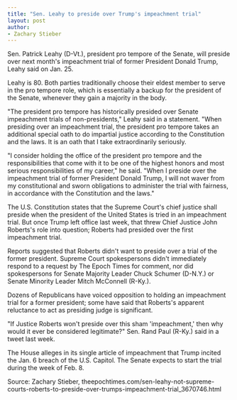 ```yaml
---
title: "Sen. Leahy to preside over Trump's impeachment trial"
layout: post
author:
- Zachary Stieber
---
```


Sen. Patrick Leahy (D-Vt.), president pro tempore of the Senate, will preside over next month's impeachment trial of former President Donald Trump, Leahy said on Jan. 25.

Leahy is 80. Both parties traditionally choose their eldest member to serve in the pro tempore role, which is essentially a backup for the president of the Senate, whenever they gain a majority in the body.

"The president pro tempore has historically presided over Senate impeachment trials of non-presidents," Leahy said in a statement. "When presiding over an impeachment trial, the president pro tempore takes an additional special oath to do impartial justice according to the Constitution and the laws. It is an oath that I take extraordinarily seriously.

"I consider holding the office of the president pro tempore and the responsibilities that come with it to be one of the highest honors and most serious responsibilities of my career," he said. "When I preside over the impeachment trial of former President Donald Trump, I will not waver from my constitutional and sworn obligations to administer the trial with fairness, in accordance with the Constitution and the laws."

The U.S. Constitution states that the Supreme Court's chief justice shall preside when the president of the United States is tried in an impeachment trial. But once Trump left office last week, that threw Chief Justice John Roberts's role into question; Roberts had presided over the first impeachment trial.

Reports suggested that Roberts didn't want to preside over a trial of the former president. Supreme Court spokespersons didn't immediately respond to a request by The Epoch Times for comment, nor did spokespersons for Senate Majority Leader Chuck Schumer (D-N.Y.) or Senate Minority Leader Mitch McConnell (R-Ky.).

Dozens of Republicans have voiced opposition to holding an impeachment trial for a former president; some have said that Roberts's apparent reluctance to act as presiding judge is significant.

"If Justice Roberts won't preside over this sham 'impeachment,' then why would it ever be considered legitimate?" Sen. Rand Paul (R-Ky.) said in a tweet last week.

The House alleges in its single article of impeachment that Trump incited the Jan. 6 breach of the U.S. Capitol. The Senate expects to start the trial during the week of Feb. 8.

Source: Zachary Stieber, theepochtimes.com/sen-leahy-not-supreme-courts-roberts-to-preside-over-trumps-impeachment-trial\_3670746.html
